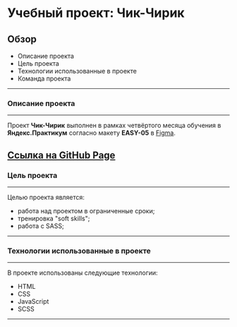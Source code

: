 # Учебный проект: Чик-Чирик

## Обзор

* Описание проекта
* Цель проекта
* Технологии использованные в проекте
* Команда проекта
---
### Описание проекта
---
Проект **Чик-Чирик** выполнен в рамках четвёртого месяца обучения в **Яндекс.Практикум** согласно макету **EASY-05** в [Figma](https://www.figma.com/file/G3UWFlQmNtNs67751YiDH2/Month-of-Landings?node-id=6%3A1121).

[Ссылка на GitHub Page](https://avaveryu.github.io/chick-chirick/index.html)
---
### Цель проекта
---
Целью проекта является:
- работа над проектом в ограниченные сроки;
- тренировка "soft skills";
- работа с SASS;
---
### Технологии использованные в проекте
---
В проекте использованы следующие технологии:
- HTML
- CSS
- JavaScript
- SCSS
---